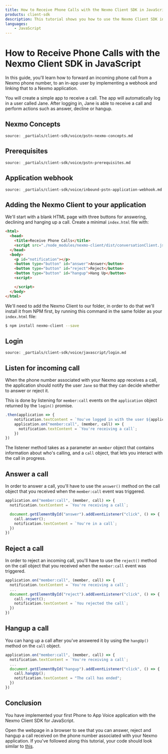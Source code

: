 ```yaml
---
title: How to Receive Phone Calls with the Nexmo Client SDK in JavaScript
products: client-sdk
description: This tutorial shows you how to use the Nexmo Client SDK in your JavaScript application in order to receive phone calls.
languages:
    - JavaScript
---
```


# How to Receive Phone Calls with the Nexmo Client SDK in JavaScript

In this guide, you'll learn how to forward an incoming phone call from a Nexmo phone number, to an in-app user by implementing a webhook and linking that to a Nexmo application.

You will create a simple app to receive a call. The app will automatically log in a user called Jane. After logging in, Jane is able to receive a call and perform actions such as answer, decline or hangup.


## Nexmo Concepts

```partial
source: _partials/client-sdk/voice/pstn-nexmo-concepts.md
```


## Prerequisites

```partial
source: _partials/client-sdk/voice/pstn-prerequisites.md
```


## Application webhook

```partial
source: _partials/client-sdk/voice/inbound-pstn-application-webhook.md
```



## Adding the Nexmo Client to your application

We'll start with a blank HTML page with three buttons for answering, declining and hanging up a call. Create a minimal `index.html` file with:

```html
<html>
  <head>
    <title>Receive Phone Calls</title>
    <script src="./node_modules/nexmo-client/dist/conversationClient.js"></script>
  </head>
  <body>
    <p id="notification"></p>
    <button type="button" id="answer">Answer</button>
    <button type="button" id="reject">Reject</button>
    <button type="button" id="hangup">Hang Up</button>
    <script>

    </script>
  </body>
</html>
```

We'll need to add the Nexmo Client to our folder, in order to do that we'll install it from NPM first, by running this command in the same folder as your `index.html` file:

```bash
$ npm install nexmo-client --save
```

## Login

```partial
source: _partials/client-sdk/voice/javascript/login.md
```


## Listen for incoming call

When the phone number associated with your Nexmo app receives a call, the application should notify the user `Jane` so that they can decide whether to answer or reject it.

This is done by listening for `member:call` events on the `application` object returned by the `login()` promise.

```javascript
.then(application => {
    notification.textContent = `You've logged in with the user ${application.me.user.name}`;
    application.on("member:call", (member, call) => {
      notification.textContent = `You're receiving a call`;
    })
})
```

The listener method takes as a parameter an `member` object that contains information about who's calling, and a `call` object, that lets you interact with the call in progress.


## Answer a call

In order to answer a call, you'll have to use the `answer()` method on the call object that you received when the `member:call` event was triggered.

```javascript
application.on("member:call", (member, call) => {
  notification.textContent = `You're receiving a call`;

  document.getElementById("answer").addEventListener("click", () => {
    call.answer();
    notification.textContent = `You're in a call`;
  })
})
```


## Reject a call

In order to reject an incoming call, you'll have to use the `reject()` method on the call object that you received when the `member:call` event was triggered.

```javascript
application.on("member:call", (member, call) => {
  notification.textContent = `You're receiving a call`;
  ...
  document.getElementById("reject").addEventListener("click", () => {
    call.reject();
    notification.textContent = `You rejected the call`;
  })
})
```

## Hangup a call

You can hang up a call after you've answered it by using the `hangUp()` method on the `call` object.

```javascript
application.on("member:call", (member, call) => {
  notification.textContent = `You're receiving a call`;
  ...
  document.getElementById("hangup").addEventListener("click", () => {
    call.hangUp();
    notification.textContent = "The call has ended";
  })
})
```

## Conclusion

You have implemented your first Phone to App Voice application with the Nexmo Client SDK for JavaScript.

Open the webpage in a browser to see that you can answer, reject and hangup a call received on the phone number associated with your Nexmo application. If you've followed along this tutorial, your code should look similar to [this](https://github.com/Nexmo/client-sdk-javascript-receive-phone-calls/blob/master/index.html).
